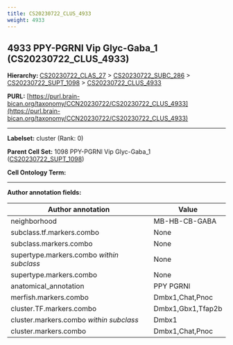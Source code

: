 ```yaml
---
title: CS20230722_CLUS_4933
weight: 4933
---
```

## 4933 PPY-PGRNl Vip Glyc-Gaba_1 (CS20230722_CLUS_4933)
<b>Hierarchy: </b>
[CS20230722_CLAS_27](../CS20230722_CLAS_27) >
[CS20230722_SUBC_286](../CS20230722_SUBC_286) >
[CS20230722_SUPT_1098](../CS20230722_SUPT_1098) >
[CS20230722_CLUS_4933](../CS20230722_CLUS_4933)

**PURL:** [https://purl.brain-bican.org/taxonomy/CCN20230722/CS20230722_CLUS_4933](https://purl.brain-bican.org/taxonomy/CCN20230722/CS20230722_CLUS_4933)

---


**Labelset:** cluster (Rank: 0)

**Parent Cell Set:** 1098 PPY-PGRNl Vip Glyc-Gaba_1 ([CS20230722_SUPT_1098](../CS20230722_SUPT_1098))



**Cell Ontology Term:** 

[MARKER GENES.]: #


---

[TRANSFERRED ANNOTATIONS.]: #


[AUTHOR ANNOTATION FIELDS.]: #


**Author annotation fields:**

| Author annotation | Value |
|-------------------|-------|
|neighborhood|MB-HB-CB-GABA|
|subclass.tf.markers.combo|None|
|subclass.markers.combo|None|
|supertype.markers.combo _within subclass_|None|
|supertype.markers.combo|None|
|anatomical_annotation|PPY PGRNl|
|merfish.markers.combo|Dmbx1,Chat,Pnoc|
|cluster.TF.markers.combo|Dmbx1,Gbx1,Tfap2b|
|cluster.markers.combo _within subclass_|Dmbx1|
|cluster.markers.combo|Dmbx1,Chat,Pnoc|
